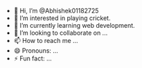 - 👋 Hi, I’m @Abhishek01182725
- 👀 I’m interested in playing cricket.
- 🌱 I’m currently learning web development. 
- 💞️ I’m looking to collaborate on ...
- 📫 How to reach me ...
- 😄 Pronouns: ...
- ⚡ Fun fact: ...

<!---
Abhishek01182725/Abhishek01182725 is a ✨ special ✨ repository because its `README.md` (this file) appears on your GitHub profile.
You can click the Preview link to take a look at your changes.
--->
